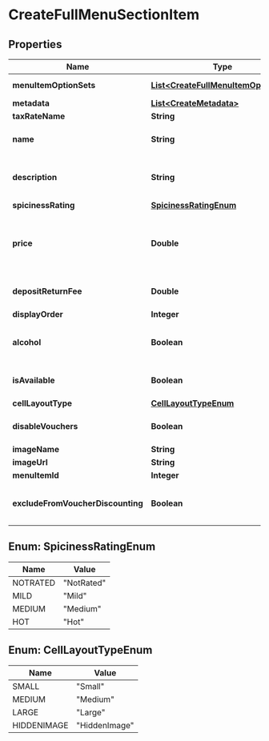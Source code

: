 
# CreateFullMenuSectionItem

## Properties
Name | Type | Description | Notes
------------ | ------------- | ------------- | -------------
**menuItemOptionSets** | [**List&lt;CreateFullMenuItemOptionSet&gt;**](CreateFullMenuItemOptionSet.md) | Menu item option sets |  [optional]
**metadata** | [**List&lt;CreateMetadata&gt;**](CreateMetadata.md) | List of metadata |  [optional]
**taxRateName** | **String** | Tax rate name |  [optional]
**name** | **String** | Menu item name (like \&quot;Korma\&quot;) |  [optional]
**description** | **String** | Description (like \&quot;A lovely dish from the east\&quot;) |  [optional]
**spicinessRating** | [**SpicinessRatingEnum**](#SpicinessRatingEnum) | Spiciness rating |  [optional]
**price** | **Double** | Price - this is only used when there is no master option set and should be set to 0 if a master option set exists. |  [optional]
**depositReturnFee** | **Double** | An optional fee that can be added to the price of the item. |  [optional]
**displayOrder** | **Integer** | Display order |  [optional]
**alcohol** | **Boolean** | To be set true if the item or an option of the item contains an alcoholic drink. |  [optional]
**isAvailable** | **Boolean** | True if we accept orders for this item still |  [optional]
**cellLayoutType** | [**CellLayoutTypeEnum**](#CellLayoutTypeEnum) | Small | Medium | Large  Affects the layout of the menu. |  [optional]
**disableVouchers** | **Boolean** | If true, then vouchers won&#39;t be applied for this item |  [optional]
**imageName** | **String** | Image url |  [optional]
**imageUrl** | **String** | Image url |  [optional]
**menuItemId** | **Integer** | Menu Item Id |  [optional]
**excludeFromVoucherDiscounting** | **Boolean** | If true, the item is excluded from voucher discount calculations |  [optional]


<a name="SpicinessRatingEnum"></a>
## Enum: SpicinessRatingEnum
Name | Value
---- | -----
NOTRATED | &quot;NotRated&quot;
MILD | &quot;Mild&quot;
MEDIUM | &quot;Medium&quot;
HOT | &quot;Hot&quot;


<a name="CellLayoutTypeEnum"></a>
## Enum: CellLayoutTypeEnum
Name | Value
---- | -----
SMALL | &quot;Small&quot;
MEDIUM | &quot;Medium&quot;
LARGE | &quot;Large&quot;
HIDDENIMAGE | &quot;HiddenImage&quot;



